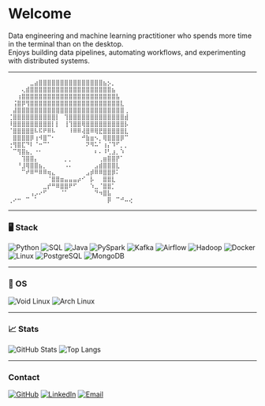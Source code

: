 # Welcome

Data engineering and machine learning practitioner who spends more time in the terminal than on the desktop.  
Enjoys building data pipelines, automating workflows, and experimenting with distributed systems.

---
```
⠀⠀⠀⠀⠀⣀⣴⣿⣿⣿⣿⣿⣿⣿⣿⣿⣿⣿⣿⣿⣿⣿⣦⡢⡀⠀⠀⠀⠀
⠀⠀⠀⢄⣾⣿⣿⣿⣿⣿⣿⣿⣿⣿⣿⣿⣿⣿⣿⣿⣿⣿⣿⣿⣦⠀⠀⠀⠀
⠀⠀⢰⣿⣿⣿⣿⣿⣿⣿⣿⣿⣿⣿⣿⣿⣿⣿⣿⣿⣿⣿⣿⣿⣿⣧⠀⠀⠀
⠀⢨⣿⡿⢻⣿⣿⣿⣿⣿⣿⣿⣿⣿⣿⣿⣿⣿⣿⣿⣿⣿⣿⣿⣿⣿⣇⠀⠀
⠀⣼⣿⣿⣿⣿⣿⣿⣿⣿⣿⣿⣿⣿⣿⣿⣿⣿⣿⣿⣿⣿⣿⣿⣿⣿⣿⢀⠀
⢈⣿⣿⣿⣿⣿⣿⣿⣿⣿⣿⡇⠀⢹⣿⣿⣿⣿⣿⣿⣿⣿⣿⣿⣿⣿⣿⣾⠀
⠸⣿⣿⣿⣿⣿⣿⣿⣿⣿⡇⡇⠀⢸⢹⣿⣿⢿⣿⣿⣿⣿⣿⣿⣿⣿⣿⡧⠀
⠈⣿⣿⣿⣿⣿⠧⠯⠟⠿⠧⠀⠀⠀⠸⠿⠿⢼⣿⠿⢿⣟⣿⣿⣿⣿⣿⣇⠀
⠀⣿⣿⣿⣿⡿⢰⠺⣿⠉⠂⠀⠀⠀⠀⠀⠀⠚⣷⣶⠢⡀⢿⣿⣿⣿⡿⠉⠀
⢐⢻⣿⣏⠙⠇⠈⠒⠉⠁⠀⠀⠀⠀⠀⠀⠀⠀⠝⠻⠥⠁⢰⡌⠹⠋⡀⡀⠀
⠀⠉⢻⣿⣦⡀⠐⠂⠀⠀⠀⠀⠀⠀⠀⠀⠀⠀⠀⠀⠆⠄⠸⢃⣰⡀⠱⠀⠀
⠀⠀⠀⢹⣿⣿⡄⠀⠀⠀⠀⠀⠀⡀⡀⠀⠀⠀⠀⠀⠀⢀⣶⣿⣿⡟⠁⠀⠀
⠀⠀⠘⣸⢿⣿⣿⣦⡀⠀⠀⠀⠀⠠⠄⠀⠀⠀⠀⠀⣠⣾⣿⣿⣿⣇⠀⠀⠀
⠀⠀⠀⠉⠞⠿⠛⠿⠿⢶⣄⠀⠀⠀⠀⠀⠀⠀⣠⡾⠿⠿⣿⣿⡿⠅⠀⠀⠀
⠀⠀⠀⠀⠀⠀⠀⠀⠀⠈⣿⣿⣶⣤⣤⣤⡴⠊⠀⡧⠀⠀⣿⣿⣇⠀⠀⠀⠀
⠀⠀⠀⠀⠀⠀⠀⠀⣀⡞⠛⠿⣿⣿⠟⠋⠀⠀⠀⠱⣀⠈⣿⣿⡁⠀⠀⠀⠀
⠀⠀⠀⠀⠀⢠⡠⠔⠋⠀⠀⠀⠈⠁⠀⠀⠀⠀⠀⠀⠙⠲⣿⣧⠀⠀⠀⠀⠀
⢀⠔⠒⠀⠉⠀⠁⠀⠀⠀⠀⠀⠀⠀⠀⠀⠀⠀⠀⠀⠀⠀⠀⡿⠀⠉⠚⠤⢔
```
---

### 🖥️ Stack

![Python](https://img.shields.io/badge/Python-3670A0?logo=python&logoColor=white)
![SQL](https://img.shields.io/badge/SQL-025E8C?logo=postgresql&logoColor=white)
![Java](https://img.shields.io/badge/Java-ED8B00?logo=openjdk&logoColor=white)
![PySpark](https://img.shields.io/badge/PySpark-E25A1C?logo=apachespark&logoColor=white)
![Kafka](https://img.shields.io/badge/Kafka-231F20?logo=apachekafka&logoColor=white)
![Airflow](https://img.shields.io/badge/Airflow-017CEE?logo=apacheairflow&logoColor=white)
![Hadoop](https://img.shields.io/badge/Hadoop-FFCA28?logo=apachehadoop&logoColor=black)
![Docker](https://img.shields.io/badge/Docker-2496ED?logo=docker&logoColor=white)
![Linux](https://img.shields.io/badge/Linux-FCC624?logo=linux&logoColor=black)
![PostgreSQL](https://img.shields.io/badge/PostgreSQL-336791?logo=postgresql&logoColor=white)
![MongoDB](https://img.shields.io/badge/MongoDB-47A248?logo=mongodb&logoColor=white)

---

### 🧩 OS
![Void Linux](https://img.shields.io/badge/Void%20Linux-478061?logo=voidlinux&logoColor=white)
![Arch Linux](https://img.shields.io/badge/Arch%20Linux-1793D1?logo=archlinux&logoColor=white)

---

### 📈 Stats
![GitHub Stats](https://github-readme-stats.vercel.app/api?username=ElFariss&show_icons=true&theme=transparent&hide_title=true)
![Top Langs](https://github-readme-stats.vercel.app/api/top-langs/?username=ElFariss&layout=compact&theme=transparent)

---

### Contact
[![GitHub](https://img.shields.io/badge/GitHub-181717?logo=github&logoColor=white)](https://github.com/ElFariss)
[![LinkedIn](https://img.shields.io/badge/LinkedIn-0A66C2?logo=linkedin&logoColor=white)](https://linkedin.com)
[![Email](https://img.shields.io/badge/Email-D14836?logo=gmail&logoColor=white)](mailto:fariselhakim898@gmail.com)
